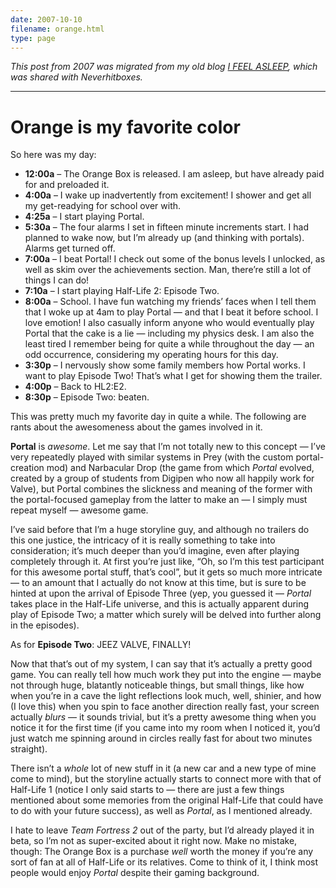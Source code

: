```yaml
---
date: 2007-10-10
filename: orange.html
type: page
---
```


_This post from 2007 was migrated from my old blog [I FEEL
ASLEEP](https://ifeelasleep.wordpress.com/), which was shared with
Neverhitboxes._

---

# Orange is my favorite color

So here was my day:

- **12:00a** – The Orange Box is released. I am asleep, but have already paid
  for and preloaded it.
- **4:00a** – I wake up inadvertently from excitement! I shower and get all my
  get-readying for school over with.
- **4:25a** – I start playing Portal.
- **5:30a** – The four alarms I set in fifteen minute increments start. I had
  planned to wake now, but I’m already up (and thinking with portals). Alarms
  get turned off.
- **7:00a** – I beat Portal! I check out some of the bonus levels I unlocked, as
  well as skim over the achievements section. Man, there’re still a lot of
  things I can do!
- **7:10a** – I start playing Half-Life 2: Episode Two.
- **8:00a** – School. I have fun watching my friends’ faces when I tell them
  that I woke up at 4am to play Portal — and that I beat it before school. I
  love emotion! I also casually inform anyone who would eventually play Portal
  that the cake is a lie — including my physics desk. I am also the least tired
  I remember being for quite a while throughout the day — an odd occurrence,
  considering my operating hours for this day.
- **3:30p** – I nervously show some family members how Portal works. I want to
  play Episode Two! That’s what I get for showing them the trailer.
- **4:00p** – Back to HL2:E2.
- **8:30p** – Episode Two: beaten.

This was pretty much my favorite day in quite a while. The following are rants
about the awesomeness about the games involved in it.

**Portal** is _awesome_. Let me say that I’m not totally new to this concept —
I’ve very repeatedly played with similar systems in Prey (with the custom
portal-creation mod) and Narbacular Drop (the game from which _Portal_ evolved,
created by a group of students from Digipen who now all happily work for Valve),
but Portal combines the slickness and meaning of the former with the
portal-focused gameplay from the latter to make an — I simply must repeat myself
— awesome game.

I’ve said before that I’m a huge storyline guy, and although no trailers do this
one justice, the intricacy of it is really something to take into consideration;
it’s much deeper than you’d imagine, even after playing completely through it.
At first you’re just like, “Oh, so I’m this test participant for this awesome
portal stuff, that’s cool”, but it gets so much more intricate — to an amount
that I actually do not know at this time, but is sure to be hinted at upon the
arrival of Episode Three (yep, you guessed it — _Portal_ takes place in the
Half-Life universe, and this is actually apparent during play of Episode Two; a
matter which surely will be delved into further along in the episodes).

As for **Episode Two**: JEEZ VALVE, FINALLY!

Now that that’s out of my system, I can say that it’s actually a pretty good
game. You can really tell how much work they put into the engine — maybe not
through huge, blatantly noticeable things, but small things, like how when
you’re in a cave the light reflections look much, well, shinier, and how (I love
this) when you spin to face another direction really fast, your screen actually
_blurs_ — it sounds trivial, but it’s a pretty awesome thing when you notice it
for the first time (if you came into my room when I noticed it, you’d just watch
me spinning around in circles really fast for about two minutes straight).

There isn’t a _whole_ lot of new stuff in it (a new car and a new type of mine
come to mind), but the storyline actually starts to connect more with that of
Half-Life 1 (notice I only said starts to — there are just a few things
mentioned about some memories from the original Half-Life that could have to do
with your future success), as well as _Portal_, as I mentioned already.

I hate to leave _Team Fortress 2_ out of the party, but I’d already played it in
beta, so I’m not as super-excited about it right now. Make no mistake, though:
The Orange Box is a purchase _well_ worth the money if you’re any sort of fan at
all of Half-Life or its relatives. Come to think of it, I think most people
would enjoy _Portal_ despite their gaming background.
